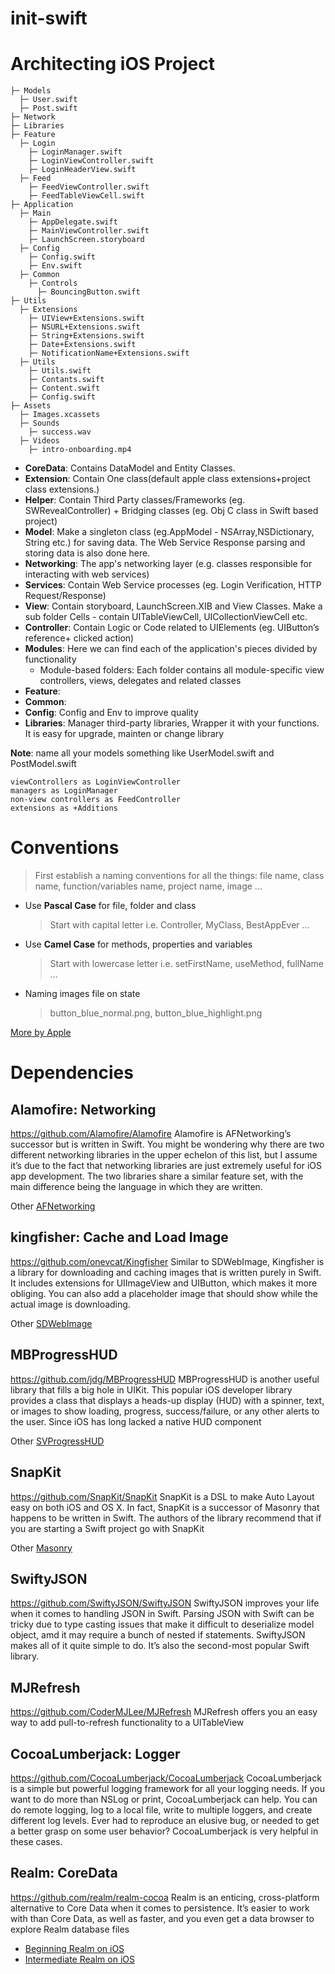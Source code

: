 # init-swift

# Architecting iOS Project

```
├─ Models
  ├─ User.swift
  ├─ Post.swift
├─ Network
├─ Libraries 
├─ Feature
  ├─ Login
    ├─ LoginManager.swift
    ├─ LoginViewController.swift
    ├─ LoginHeaderView.swift
  ├─ Feed
    ├─ FeedViewController.swift
    ├─ FeedTableViewCell.swift 
├─ Application
  ├─ Main
    ├─ AppDelegate.swift
    ├─ MainViewController.swift
    ├─ LaunchScreen.storyboard
  ├─ Config
    ├─ Config.swift
    ├─ Env.swift
  ├─ Common
    ├─ Controls
      ├─ BouncingButton.swift
├─ Utils
  ├─ Extensions
    ├─ UIView+Extensions.swift
    ├─ NSURL+Extensions.swift
    ├─ String+Extensions.swift
    ├─ Date+Extensions.swift
    ├─ NotificationName+Extensions.swift
  ├─ Utils
    ├─ Utils.swift
    ├─ Contants.swift
    ├─ Content.swift
    ├─ Config.swift
├─ Assets
  ├─ Images.xcassets
  ├─ Sounds
    ├─ success.wav
  ├─ Videos
    ├─ intro-onboarding.mp4
```


- **CoreData**: Contains DataModel and Entity Classes.
- **Extension**: Contain One class(default apple class extensions+project class extensions.)
- **Helper**: Contain Third Party classes/Frameworks (eg. SWRevealController) + Bridging classes (eg. Obj C class in Swift based project)
- **Model**: Make a singleton class (eg.AppModel - NSArray,NSDictionary, String etc.) for saving data. The Web Service Response parsing and storing data is also done here.
- **Networking**: The app's networking layer (e.g. classes responsible for interacting with web services)
- **Services**: Contain Web Service processes (eg. Login Verification, HTTP Request/Response)
- **View**: Contain storyboard, LaunchScreen.XIB and View Classes. Make a sub folder Cells - contain UITableViewCell, UICollectionViewCell etc.
- **Controller**: Contain Logic or Code related to UIElements (eg. UIButton’s reference+ clicked action)
- **Modules**: Here we can find each of the application's pieces divided by functionality
  - Module-based folders: Each folder contains all module-specific view controllers, views, delegates and related classes
- **Feature**:
- **Common**:
- **Config**: Config and Env to improve quality
- **Libraries**: Manager third-party libraries, Wrapper it with your functions. It is easy for upgrade, mainten or change library

**Note**: name all your models something like UserModel.swift and PostModel.swift
```
viewControllers as LoginViewController
managers as LoginManager
non-view controllers as FeedController
extensions as +Additions
```

# Conventions
> First establish a naming conventions for all the things: file name, class name, function/variables name, project name, image ...
- Use **Pascal Case** for file, folder and class
  > Start with capital letter i.e. Controller, MyClass, BestAppEver ...
- Use **Camel Case** for methods, properties and variables
  > Start with lowercase letter i.e. setFirstName, useMethod, fullName ...
- Naming images file on state
  > button_blue_normal.png, button_blue_highlight.png
 
 [More by Apple](https://developer.apple.com/library/archive/documentation/Cocoa/Conceptual/CodingGuidelines/CodingGuidelines.html)
 
 
# Dependencies
## Alamofire: Networking
https://github.com/Alamofire/Alamofire
Alamofire is AFNetworking’s successor but is written in Swift. You might be wondering why there are two different networking libraries in the upper echelon of this list, but I assume it’s due to the fact that networking libraries are just extremely useful for iOS app development. The two libraries share a similar feature set, with the main difference being the language in which they are written.

Other [AFNetworking](https://github.com/AFNetworking/AFNetworking)

## kingfisher: Cache and Load Image
https://github.com/onevcat/Kingfisher
Similar to SDWebImage, Kingfisher is a library for downloading and caching images that is written purely in Swift. It includes extensions for UIImageView and UIButton, which makes it more obliging. You can also add a placeholder image that should show while the actual image is downloading.

Other [SDWebImage](https://github.com/rs/SDWebImage)

## MBProgressHUD
https://github.com/jdg/MBProgressHUD
MBProgressHUD is another useful library that fills a big hole in UIKit. This popular iOS developer library provides a class that displays a heads-up display (HUD) with a spinner, text, or images to show loading, progress, success/failure, or any other alerts to the user. Since iOS has long lacked a native HUD component

Other [SVProgressHUD](https://github.com/SVProgressHUD/SVProgressHUD)

## SnapKit
https://github.com/SnapKit/SnapKit
SnapKit is a DSL to make Auto Layout easy on both iOS and OS X.
In fact, SnapKit is a successor of Masonry that happens to be written in Swift. The authors of the library recommend that if you are starting a Swift project go with SnapKit

Other [Masonry](https://github.com/SnapKit/Masonry)

## SwiftyJSON
https://github.com/SwiftyJSON/SwiftyJSON
SwiftyJSON improves your life when it comes to handling JSON in Swift. Parsing JSON with Swift can be tricky due to type casting issues that make it difficult to deserialize model object, amd it may require a bunch of nested if statements. SwiftyJSON makes all of it quite simple to do. It’s also the second-most popular Swift library.

## MJRefresh
https://github.com/CoderMJLee/MJRefresh
MJRefresh offers you an easy way to add pull-to-refresh functionality to a UITableView

## CocoaLumberjack: Logger
https://github.com/CocoaLumberjack/CocoaLumberjack
CocoaLumberjack is a simple but powerful logging framework for all your logging needs. If you want to do more than NSLog or print, CocoaLumberjack can help. You can do remote logging, log to a local file, write to multiple loggers, and create different log levels. Ever had to reproduce an elusive bug, or needed to get a better grasp on some user behavior? CocoaLumberjack is very helpful in these cases.

## Realm: CoreData
https://github.com/realm/realm-cocoa
Realm is an enticing, cross-platform alternative to Core Data when it comes to persistence. It’s easier to work with than Core Data, as well as faster, and you even get a data browser to explore Realm database files
- [Beginning Realm on iOS](https://www.raywenderlich.com/4146-beginning-realm-on-ios/lessons/1)
- [Intermediate Realm on iOS](https://www.raywenderlich.com/4200-intermediate-realm-on-ios/lessons/1)


